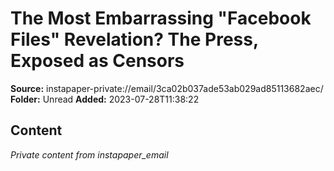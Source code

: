 # The Most Embarrassing "Facebook Files" Revelation? The Press, Exposed as Censors

**Source:** instapaper-private://email/3ca02b037ade53ab029ad85113682aec/
**Folder:** Unread
**Added:** 2023-07-28T11:38:22




## Content
*Private content from instapaper_email*
